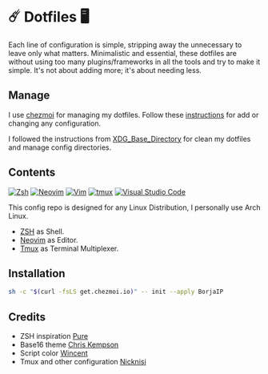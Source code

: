 # ☄️ Dotfiles 🖥

Each line of configuration is simple, stripping away the unnecessary to leave only what matters. Minimalistic and essential, these dotfiles are without using too many plugins/frameworks in all the tools and try to make it simple. It's not about adding more; it's about needing less.

## Manage

I use [chezmoi](https://www.chezmoi.io/) for managing my dotfiles. Follow these [instructions](https://jerrynsh.com/how-to-manage-dotfiles-with-chezmoi/) for add or changing any configuration.

I followed the instructions from [XDG_Base_Directory](https://wiki.archlinux.org/index.php/XDG_Base_Directory) for clean my dotfiles and manage config directories.

## Contents
<!-- https://github.com/inttter/md-badges -->

[![Zsh](https://img.shields.io/badge/Zsh-F15A24?style=for-the-badge&logo=zsh&logoColor=fff)](#) [![Neovim](https://img.shields.io/badge/Neovim-57A143?style=for-the-badge&logo=neovim&logoColor=fff)](#) [![Vim](https://img.shields.io/badge/Vim-%2311AB00.svg?style=for-the-badge&logo=vim&logoColor=white)](#) [![tmux](https://img.shields.io/badge/tmux-1BB91F?style=for-the-badge&logo=tmux&logoColor=fff)](#) [![Visual Studio Code](https://custom-icon-badges.demolab.com/badge/Visual%20Studio%20Code-0078d7.svg?style=for-the-badge&logo=vsc&logoColor=white)](#)

This config repo is designed for any Linux Distribution, I personally use Arch Linux. 

- [ZSH](https://wiki.archlinux.org/index.php/Zsh) as Shell.
- [Neovim](https://wiki.archlinux.org/index.php/Neovim) as Editor.
- [Tmux](https://wiki.archlinux.org/index.php/Tmux) as Terminal Multiplexer.

## Installation

```bash
sh -c "$(curl -fsLS get.chezmoi.io)" -- init --apply BorjaIP
```

## Credits

- ZSH inspiration [Pure](https://github.com/sindresorhus/pure)
- Base16 theme [Chris Kempson](https://github.com/chriskempson/base16)
- Script color [Wincent](https://github.com/wincent/wincent)
- Tmux and other configuration [Nicknisi](https://github.com/nicknisi/dotfiles)
